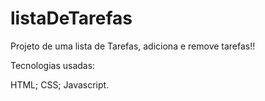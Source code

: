 # listaDeTarefas

Projeto de uma lista de Tarefas, adiciona e remove tarefas!!

Tecnologias usadas:

HTML;
CSS;
Javascript.
